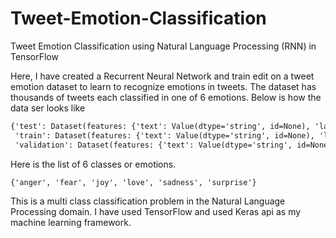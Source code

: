 # Tweet-Emotion-Classification
Tweet Emotion Classification using Natural Language Processing (RNN) in TensorFlow


Here, I have created a Recurrent Neural Network and train edit on a tweet emotion dataset to learn to recognize emotions in tweets. The dataset has thousands of tweets each classified in one of 6 emotions. Below is how the data ser looks like
```diff
{'test': Dataset(features: {'text': Value(dtype='string', id=None), 'label': Value(dtype='string', id=None)}, num_rows: 2000),
 'train': Dataset(features: {'text': Value(dtype='string', id=None), 'label': Value(dtype='string', id=None)}, num_rows: 16000),
 'validation': Dataset(features: {'text': Value(dtype='string', id=None), 'label': Value(dtype='string', id=None)}, num_rows: 2000)}
 ```
 
 Here is the list of 6 classes or emotions.
 ```diff
 {'anger', 'fear', 'joy', 'love', 'sadness', 'surprise'}
 ```
 
This is a multi class classification problem in the Natural Language Processing domain. 
I have used TensorFlow and used Keras api as my machine learning framework.
